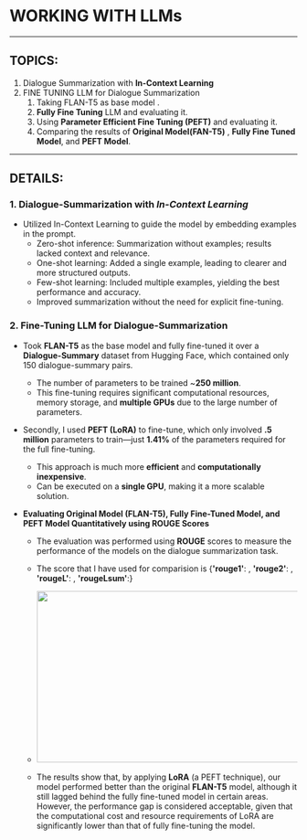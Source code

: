 # WORKING WITH LLMs
---
## TOPICS:
1. Dialogue Summarization with **In-Context Learning**
2. FINE TUNING LLM for Dialogue Summarization
     1. Taking FLAN-T5 as base model .
     1. **Fully Fine Tuning** LLM and evaluating it.
     2. Using **Parameter Efficient Fine Tuning (PEFT)** and evaluating it.
     3. Comparing the results of **Original Model(FAN-T5)** , **Fully Fine Tuned Model**, and **PEFT Model**.


---
## DETAILS:
### 1. Dialogue-Summarization with *In-Context Learning*
- Utilized In-Context Learning to guide the model by embedding examples in the prompt.
  - Zero-shot inference: Summarization without examples; results lacked context and relevance.
  - One-shot learning: Added a single example, leading to clearer and more structured outputs.
  - Few-shot learning: Included multiple examples, yielding the best performance and accuracy.
  - Improved summarization without the need for explicit fine-tuning.


### 2. Fine-Tuning LLM for **Dialogue-Summarization**
- Took **FLAN-T5** as the base model and fully fine-tuned it over a **Dialogue-Summary** dataset from Hugging Face, which contained only 150 dialogue-summary pairs.
  - The number of parameters to be trained ~**250 million**.
  - This fine-tuning requires significant computational resources, memory storage, and **multiple GPUs** due to the large number of parameters.
  
- Secondly, I used **PEFT (LoRA)** to fine-tune, which only involved **.5 million** parameters to train—just **1.41%** of the parameters required for the full fine-tuning.
  - This approach is much more **efficient** and **computationally inexpensive**.
  - Can be executed on a **single GPU**, making it a more scalable solution.
- **Evaluating Original Model (FLAN-T5), Fully Fine-Tuned Model, and PEFT Model Quantitatively using ROUGE Scores**
  - The evaluation was performed using **ROUGE** scores to measure the performance of the models on the dialogue summarization task.
  - The score that I have used for comparision is {**'rouge1'**: , **'rouge2'**: , **'rougeL'**: , **'rougeLsum'**:}
  - <img src="https://github.com/user-attachments/assets/a4d287ac-c41a-4a3c-a575-02f465c6b5bc" width="500" height="300" />

  - The results show that, by applying **LoRA** (a PEFT technique), our model performed better than the original **FLAN-T5** model, although it still lagged behind the fully fine-tuned model in certain areas. However, the performance gap is considered acceptable, given that the computational cost and resource requirements of LoRA are significantly lower than that of fully fine-tuning the model.


